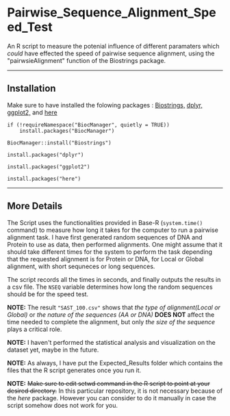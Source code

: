 # Pairwise_Sequence_Alignment_Speed_Test
An R script to measure the potenial influence of different paramaters which *could* have effected the speed of pairwise sequence alignment, using the "pairwsieAlignment" function of the Biostrings package.

---------------------------------------------------------------------------------------------------------
## Installation
Make sure to have installed the folowing packages : [Biostrings,](https://bioconductor.org/packages/release/bioc/html/Biostrings.html) [dplyr,](https://dplyr.tidyverse.org/) [ggplot2,](https://ggplot2.tidyverse.org/) and [here](https://here.r-lib.org/)

```
if (!requireNamespace("BiocManager", quietly = TRUE))
    install.packages("BiocManager")

BiocManager::install("Biostrings")
```

```
install.packages("dplyr")
```

```
install.packages("ggplot2")
```

```
install.packages("here")
```

----------------------------------------------------------------------------------------------------------
## More Details
The Script uses the functionalities provided in Base-R (`system.time()` command) to measure how long it takes for the computer to run a pairwise alignment task. I have first generated random sequences of DNA and Protein to use as data, then performed alignments. One might assume that it should take different times for the system to perform the task depending that the requested alignment is for Protein or DNA, for Local or Global alignment, with short sequneces or long sequences.

The script records all the times in seconds, and finally outputs the results in a csv file.
The `NSEQ` variable determines how long the random sequences should be for the speed test.

**NOTE:** The result `"SAST_100.csv"` shows that *the type of alignment(Local or Global)* or *the nature of the sequences (AA or DNA)* **DOES NOT** affect the time needed to complete the alignment, but only *the size of the sequence* plays a critical role.

**NOTE:** I haven't performed the statistical analysis and visualization on the dataset yet, maybe in the future.

**NOTE:** As always, I have put the Expected_Results folder which contains the files that the R script generates once you run it.

**NOTE:** ~~Make sure to edit setwd command in the R script to point at your desired directory.~~ In this particular repository, it is not necessary because of the *here* package. However you can consider to do it manually in case the script somehow does not work for you.


